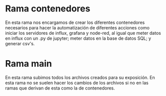 # Rama contenedores

En esta rama nos encargamos de crear los diferentes contenedores necesarios para hacer la automatización de diferentes acciones como iniciar los servidores de influx, grafana y node-red, al igual que meter datos en influx con un .py de jupyter; meter datos en la base de datos SQL; y generar csv's.

# Rama main

En esta rama subimos todos los archivos creados para su exposición. En esta rama no se suelen hacer los cambios de los archivos si no en las ramas que derivan de esta como la de contenedores.
